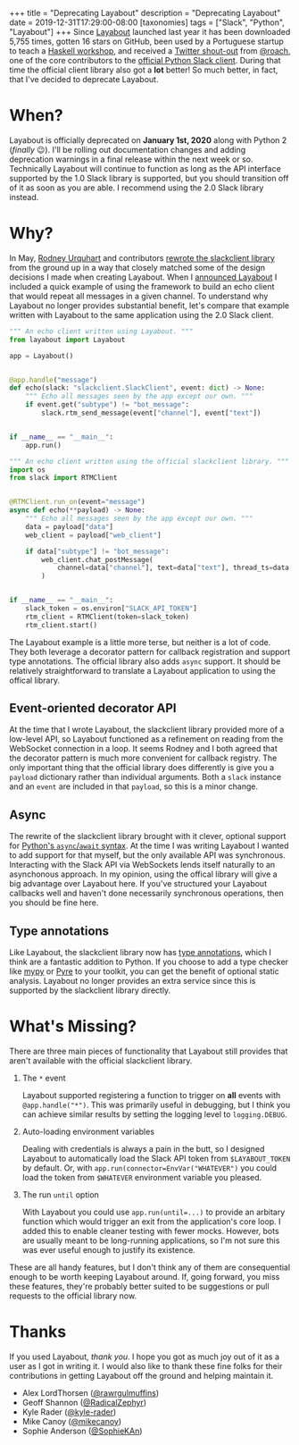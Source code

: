 +++
title = "Deprecating Layabout"
description = "Deprecating Layabout"
date = 2019-12-31T17:29:00-08:00
[taxonomies]
tags = ["Slack", "Python", "Layabout"]
+++
Since [Layabout] launched last year it has been downloaded 5,755 times, gotten
16 stars on GitHub, been used by a Portuguese startup to teach a
[Haskell workshop], and received a [Twitter shout-out] from [@roach], one of
the core contributors to the [official Python Slack client]. During that time the
official client library also got a **lot** better! So much better, in fact,
that I've decided to deprecate Layabout.

<!-- more -->

# When?

Layabout is officially deprecated on **January 1st, 2020** along with Python 2
(_finally_ 😉). I'll be rolling out documentation changes and adding
deprecation warnings in a final release within the next week or so. Technically
Layabout will continue to function as long as the API interface supported by
the 1.0 Slack library is supported, but you should transition off of it as soon
as you are able. I recommend using the 2.0 Slack library instead.

# Why?

In May, [Rodney Urquhart] and contributors [rewrote the slackclient library]
from the ground up in a way that closely matched some of the design decisions I
made when creating Layabout. When I [announced Layabout] I included a quick
example of using the framework to build an echo client that would repeat all
messages in a given channel. To understand why Layabout no longer provides
substantial benefit, let's compare that example written with Layabout to the
same application using the 2.0 Slack client.

```python
""" An echo client written using Layabout. """
from layabout import Layabout

app = Layabout()


@app.handle("message")
def echo(slack: "slackclient.SlackClient", event: dict) -> None:
    """ Echo all messages seen by the app except our own. """
    if event.get("subtype") != "bot_message":
        slack.rtm_send_message(event["channel"], event["text"])


if __name__ == "__main__":
    app.run()
```

```python
""" An echo client written using the official slackclient library. """
import os
from slack import RTMClient


@RTMClient.run_on(event="message")
async def echo(**payload) -> None:
    """ Echo all messages seen by the app except our own. """
    data = payload["data"]
    web_client = payload["web_client"]

    if data["subtype"] != "bot_message":
        web_client.chat_postMessage(
            channel=data["channel"], text=data["text"], thread_ts=data["thread_ts"]
        )


if __name__ == "__main__":
    slack_token = os.environ["SLACK_API_TOKEN"]
    rtm_client = RTMClient(token=slack_token)
    rtm_client.start()
```

The Layabout example is a little more terse, but neither is a lot of code. They
both leverage a decorator pattern for callback registration and support type
annotations. The official library also adds `async` support. It should be
relatively straightforward to translate a Layabout application to using the
offical library.

## Event-oriented decorator API

At the time that I wrote Layabout, the slackclient library provided more of a
low-level API, so Layabout functioned as a refinement on reading from the
WebSocket connection in a loop. It seems Rodney and I both agreed that the
decorator pattern is much more convenient for callback registry. The only
important thing that the official library does differently is give you a
`payload` dictionary rather than individual arguments. Both a `slack` instance
and an `event` are included in that `payload`, so this is a minor change.

## Async

The rewrite of the slackclient library brought with it clever, optional support
for [Python's `async`/`await` syntax][async await]. At the time I was writing
Layabout I wanted to add support for that myself, but the only available API
was synchronous. Interacting with the Slack API via WebSockets lends itself
naturally to an asynchonous approach. In my opinion, using the offical library
will give a big advantage over Layabout here. If you've structured your
Layabout callbacks well and haven't done necessarily synchronous operations,
then you should be fine here.

## Type annotations

Like Layabout, the slackclient library now has [type annotations], which I
think are a fantastic addition to Python. If you choose to add a type checker
like [mypy] or [Pyre] to your toolkit, you can get the benefit of optional
static analysis. Layabout no longer provides an extra service since this is
supported by the slackclient library directly.

# What's Missing?

There are three main pieces of functionality that Layabout still provides that
aren't available with the official slackclient library.

1. The `*` event

   Layabout supported registering a function to trigger on **all** events with
   `@app.handle("*")`. This was primarily useful in debugging, but I think you
   can achieve similar results by setting the logging level to `logging.DEBUG`.

2. Auto-loading environment variables

   Dealing with credentials is always a pain in the butt, so I designed
   Layabout to automatically load the Slack API token from `$LAYABOUT_TOKEN` by
   default. Or, with `app.run(connector=EnvVar("WHATEVER")` you could
   load the token from `$WHATEVER` environment variable you pleased.

3. The run `until` option

   With Layabout you could use `app.run(until=...)` to provide an arbitary
   function which would trigger an exit from the application's core loop. I
   added this to enable cleaner testing with fewer mocks. However, bots are
   usually meant to be long-running applications, so I'm not sure this was ever
   useful enough to justify its existence.

These are all handy features, but I don't think any of them are consequential
enough to be worth keeping Layabout around. If, going forward, you miss these
features, they're probably better suited to be suggestions or pull requests to
the official library now.


# Thanks

If you used Layabout, _thank you_. I hope you got as much joy out of it as a
user as I got in writing it. I would also like to thank these fine folks for
their contributions in getting Layabout off the ground and helping maintain it.

- Alex LordThorsen ([@rawrgulmuffins])
- Geoff Shannon ([@RadicalZephyr])
- Kyle Rader ([@kyle-rader])
- Mike Canoy ([@mikecanoy])
- Sophie Anderson ([@SophieKAn])

[Layabout]: https://layabout.readthedocs.io/en/latest
[Haskell workshop]: https://github.com/ricardojusto/haskell-workshop/blob/f96aa901700d0b10dad35f391a94017f502fb42a/s01/e10/bot/receive
[Twitter shout-out]: https://twitter.com/roach/status/1019279698092744705
[@roach]: https://twitter.com/roach
[official Python Slack client]: https://github.com/slackapi/python-slackclient
[Rodney Urquhart]: https://twitter.com/RodneyU215
[rewrote the slackclient library]: https://slack.engineering/rewriting-the-slack-python-sdk-ea000f587de7
[announced Layabout]: /posts/announcing-layabout
[async await]: https://www.python.org/dev/peps/pep-0492/
[type annotations]: https://www.python.org/dev/peps/pep-0484/
[mypy]: http://mypy-lang.org/
[Pyre]: https://pyre-check.org/
[@rawrgulmuffins]: https://github.com/rawrgulmuffins
[@RadicalZephyr]: https://github.com/RadicalZephyr
[@kyle-rader]: https://github.com/kyle-rader
[@mikecanoy]: https://github.com/mikecanoy
[@SophieKAn]: https://github.com/SophieKAn
